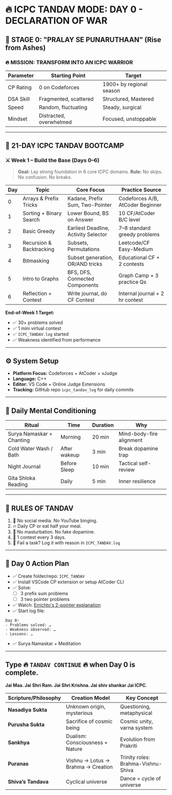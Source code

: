 # 🔥 ICPC TANDAV MODE: DAY 0 - DECLARATION OF WAR

## 🏁 STAGE 0: "PRALAY SE PUNARUTHAAN" (Rise from Ashes)

### 🔥 MISSION: TRANSFORM INTO AN ICPC WARRIOR

| Parameter       | Starting Point        | Target                   |
|----------------|------------------------|--------------------------|
| CP Rating      | 0 on Codeforces        | 1900+ by regional season |
| DSA Skill      | Fragmented, scattered  | Structured, Mastered     |
| Speed          | Random, fluctuating    | Steady, surgical         |
| Mindset        | Distracted, overwhelmed| Focused, unstoppable     |

---

## 🧱 21-DAY ICPC TANDAV BOOTCAMP

### ⚔️ Week 1 – Build the Base (Days 0–6)

> **Goal:** Lay strong foundation in 6 core ICPC domains. 
> **Rule:** No skips. No confusion. No breaks.

| Day | Topic                  | Core Focus                          | Practice Source                 |
|-----|------------------------|-------------------------------------|---------------------------------|
| 0   | Arrays & Prefix Tricks | Kadane, Prefix Sum, Two-Pointer     | Codeforces A/B, AtCoder Beginner|
| 1   | Sorting + Binary Search| Lower Bound, BS on Answer           | 10 CF/AtCoder B/C level         |
| 2   | Basic Greedy           | Earliest Deadline, Activity Selector| 7–8 standard greedy problems    |
| 3   | Recursion & Backtracking | Subsets, Permutations             | Leetcode/CF Easy-Medium         |
| 4   | Bitmasking             | Subset generation, OR/AND tricks    | Educational CF + 2 contests     |
| 5   | Intro to Graphs        | BFS, DFS, Connected Components      | Graph Camp + 3 practice Qs      |
| 6   | Reflection + Contest   | Write journal, do CF Contest        | Internal journal + 2 hr contest |

**End-of-Week 1 Target:**
- ✅ 30+ problems solved  
- ✅ 1 mini virtual contest  
- ✅ `ICPC_TANDAV.log` started  
- ✅ Weakness identified from performance

---

## ⚙️ System Setup

- **Platform Focus:** Codeforces + AtCoder + vJudge  
- **Language:** C++  
- **Editor:** VS Code + Online Judge Extensions  
- **Tracking:** GitHub repo `icpc_tandav_log` for daily commits

---

## 🧠 Daily Mental Conditioning

| Ritual                     | Time         | Duration | Why                                  |
|---------------------------|--------------|----------|---------------------------------------|
| Surya Namaskar + Chanting | Morning      | 20 min   | Mind-body-fire alignment              |
| Cold Water Wash / Bath    | After wakeup | 3 min    | Break dopamine trap                   |
| Night Journal             | Before Sleep | 10 min   | Tactical self-review                  |
| Gita Shloka Reading       | Daily        | 5 min    | Inner resilience                      |

---

## 🧾 RULES OF TANDAV

1. 🚫 No social media. No YouTube binging.  
2. 🔥 Daily CP or eat half your meal.  
3. 🚫 No masturbation. No fake dopamine.  
4. 🧪 1 contest every 3 days.  
5. 📓 Fail a task? Log it with reason in `ICPC_TANDAV.log`

---

## 🚩 Day 0 Action Plan

- ✅ Create folder/repo: `ICPC_TANDAV`
- ✅ Install VSCode CP extension or setup AtCoder CLI
- ✅ Solve:
  - [ ] 3 prefix sum problems
  - [ ] 3 two pointer problems
- ✅ Watch: [Errichto's 2-pointer explanation](https://www.youtube.com/watch?v=O0By4Zq0OFc)
- ✅ Start log file:

```
Day 0:
- Problems solved: …
- Weakness observed: …
- Lessons: …
```

- ✅ Surya Namaskar + Meditation

---

## Type 🔥 `TANDAV CONTINUE` 🔥 when Day 0 is complete.

**Jai Maa. Jai Shri Ram. Jai Shri Krishna. Jai shiv shankar Jai ICPC.**


| Scripture/Philosophy | Creation Model                     | Key Concept                        |
| -------------------- | ---------------------------------- | ---------------------------------- |
| **Nasadiya Sukta**   | Unknown origin, mysterious         | Questioning, metaphysical          |
| **Purusha Sukta**    | Sacrifice of cosmic being          | Cosmic unity, varna system         |
| **Sankhya**          | Dualism: Consciousness + Nature    | Evolution from Prakriti            |
| **Puranas**          | Vishnu → Lotus → Brahma → Creation | Trinity roles: Brahma-Vishnu-Shiva |
| **Shiva’s Tandava**  | Cyclical universe                  | Dance = cycle of universe          |
```
